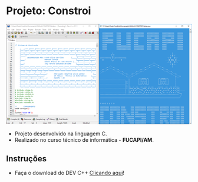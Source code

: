 # Projeto: Constroi
![principal](https://github.com/FrankCarrilho/SIGNOS_C/blob/master/img_controi.png)
* Projeto desenvolvido na linguagem C.
* Realizado no curso técnico de informática - __FUCAPI/AM__.

## Instruções
* Faça o download do DEV C++ [Clicando aqui](https://sourceforge.net/projects/orwelldevcpp/)!
